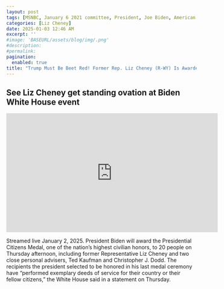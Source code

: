 ```yaml
---
layout: post
tags: [MSNBC, January 6 2021 committee, President, Joe Biden, American Citizens Award, Donald Trump, politics]
categories: [Liz Cheney]
date: 2025-01-03 12:46 AM
excerpt: ''
#image: 'BASEURL/assets/blog/img/.png'
#description:
#permalink:
pagination: 
  enabled: true
title: "Trump Must Be Beet Red! Former Rep. Liz Cheney (R-WY) Is Awarded American Citizens Award By President Joe Biden. Gets a Standing Ovation Also!"
---
```



## See Liz Cheney get standing ovation at Biden White House event

<iframe width="560" height="315" src="https://www.youtube.com/embed/uhv9QGV6as0?si=kGbGooYGkoGlVZlg&amp;start=570" title="YouTube video player" frameborder="0" allow="accelerometer; autoplay; clipboard-write; encrypted-media; gyroscope; picture-in-picture; web-share" referrerpolicy="strict-origin-when-cross-origin" allowfullscreen></iframe>

Streamed live January 2, 2025.
President Biden will award the Presidential Citizens Medal, one of the nation’s highest civilian honors, to 20 people on Thursday afternoon, including former Representative Liz Cheney and two close personal advisers, Ted Kaufman and Christopher J. Dodd. The recipients the president selected to be honored in his last medal ceremony have “performed exemplary deeds of service for their country or their fellow citizens,” the White House said in a statement on Thursday.